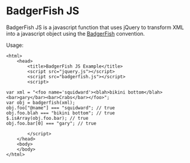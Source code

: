 BadgerFish JS
=============

BadgerFish JS is a javascript function that uses jQuery to transform XML into a javascript object using the [BadgerFish](http://ajaxian.com/archives/badgerfish-translating-xml-to-json) convention.

Usage:

    <html>
        <head>
            <title>BadgerFish JS Example</title>
            <script src="jquery.js"></script>
            <script src="badgerfish.js"></script>
            <script>
            
    var xml = "<foo name='squidward'><blah>bikini bottom</blah><bar>gary</bar><bar>Crabs</bar></foo>";
    var obj = badgerfish(xml);
    obj.foo["@name"] === "squidward"; // true
    obj.foo.blah === "bikini bottom"; // true
    $.isArray(obj.foo.bar); // true
    obj.foo.bar[0] === "gary"; // true
    
            </script>
        </head>
        <body>
        </body>
    </html>